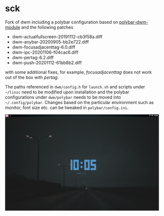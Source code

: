 # sck
Fork of dwm including a polybar configuration based on [polybar-dwm-module](https://github.com/mihirlad55/polybar-dwm-module) and the following patches

* dwm-actualfullscreen-20191112-cb3f58a.diff
* dwm-anybar-20200905-bb2e722.diff
* dwm-focusadjacenttag-6.0.diff
* dwm-ipc-20201106-f04cac6.diff
* dwm-pertag-6.2.diff
* dwm-push-20201112-61bb8b2.diff

with some additional fixes, for example, *focusadjacenttag* does not work out of the box with *pertag*. 

The paths referenced in `dwm/config.h` for `launch.sh` and scripts under `~/linsc` need to be modified upon installation and the polybar configurations under `dwm/polybar` needs to be moved into `~/.config/polybar`. Changes based on the particular environment such as monitor, font size etc. can be tweaked in `polybar/config.ini`. 

![](.github/screenshot.png)
